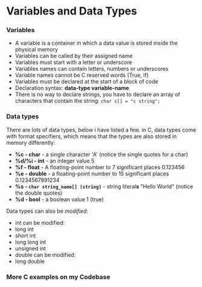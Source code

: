 # Variables and Data Types

### Variables

*  A variable is a container in which a data value is stored inside the physical memory
*  Variables can be called by their assigned name
*  Variables must start with a letter or underscore
*  Variables names can contain letters, numbers or underscores
*  Variable names cannot be C reserved words \(True, if\)
*  Variables must be declared at the start of a block of code
*  Declaration syntax: **data-type variable-name**
* There is no way to declare strings, you have to declare an array of characters that contain the string: `char c[] = "c string";`

### Data types

There are lots of data types, below i have listed a few. in C, data types come with format specifiers, which means that the types are also stored in memory differently:

* **%c - char** - a single character 'A' \(notice the single quotes for a char\)
* **%d/%i - int** - an integer value 5
* **%f - float** - A floating-point number to 7 significant places 0.123456
* **%e - double** - a floating-point number to 15 significant places 0.1234567891234
* **%s - `char string_name[] (string)`** - string literal**s** "Hello World" \(notice the double quotes\)
* **%d - bool** - a boolean value 1 \(true\)

 Data types can also be _modified_:

*  int can be modified:
  *  long int
  *  short int
  *  long long int
  *  unsigned int
*  double can be modified:
  *  long double

### More C examples on my Codebase

